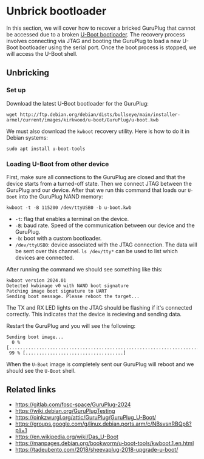 # Unbrick bootloader

In this section, we will cover how to recover a bricked GuruPlug that cannot be accessed due to a broken [U-Boot bootloader]( https://en.wikipedia.org/wiki/Das_U-Boot). The recovery process involves connecting via JTAG and booting the GuruPlug to load a new U-Boot bootloader using the serial port. Once the boot process is stopped, we will access the U-Boot shell.


## Unbricking

### Set up

Download the latest U-Boot bootloader for the GuruPlug:

```console
wget http://ftp.debian.org/debian/dists/bullseye/main/installer-armel/current/images/kirkwood/u-boot/GuruPlug/u-boot.kwb
```

We must also download the `kwboot` recovery utility. Here is how to do it in Debian systems:

```console
sudo apt install u-boot-tools
```


### Loading U-Boot from other device

First, make sure all connections to the GuruPlug are closed and that the device starts from a turned-off state. Then we connect JTAG between the GuruPlug and our device. After that we run this command that loads our `U-Boot` into the GuruPlug NAND memory:


```console
kwboot -t -B 115200 /dev/ttyUSB0 -b u-boot.kwb
```

* `-t`: flag that enables a terminal on the device.
* `-B`: baud rate. Speed of the communication between our device and the GuruPlug.
* `-b`: boot with a custom bootloader.
* `/dev/ttyUSB0`: device associated with the JTAG connection. The data will be sent over this channel. `ls /dev/tty*` can be used to list which devices are connected.

After running the command we should see something like this:

```console
kwboot version 2024.01
Detected kwbimage v0 with NAND boot signature
Patching image boot signature to UART
Sending boot message. Please reboot the target...
```

The TX and RX LED lights on the JTAG should be flashing if it's connected correctly. This indicates that the device is recieving and sending data.

Restart the GuruPlug and you will see the following:

```console
Sending boot image...
  0 % [......................................................................]
 99 % [....................................]
```

When the `U-Boot` image is completely sent our GuruPlug will reboot and we should see the `U-Boot` shell.



## Related links

- https://gitlab.com/fosc-space/GuruPlug-2024
- https://wiki.debian.org/GuruPlugTesting
- https://oinkzwurgl.org/attic/GuruPlug/GuruPlug_U-Boot/
- https://groups.google.com/g/linux.debian.ports.arm/c/NBsvsnRBQp8?pli=1
- https://en.wikipedia.org/wiki/Das_U-Boot
- https://manpages.debian.org/bookworm/u-boot-tools/kwboot.1.en.html
- https://tadeubento.com/2018/sheevaplug-2018-upgrade-u-boot/
